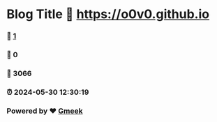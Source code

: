 # Blog Title :link: https://o0v0.github.io 
### :page_facing_up: [1](https://o0v0.github.io/tag.html) 
### :speech_balloon: 0 
### :hibiscus: 3066 
### :alarm_clock: 2024-05-30 12:30:19 
### Powered by :heart: [Gmeek](https://github.com/Meekdai/Gmeek)
